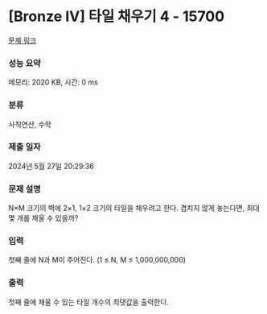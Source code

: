 # [Bronze IV] 타일 채우기 4 - 15700 

[문제 링크](https://www.acmicpc.net/problem/15700) 

### 성능 요약

메모리: 2020 KB, 시간: 0 ms

### 분류

사칙연산, 수학

### 제출 일자

2024년 5월 27일 20:29:36

### 문제 설명

<p>N×M 크기의 벽에 2×1, 1×2 크기의 타일을 채우려고 한다. 겹치지 않게 놓는다면, 최대 몇 개를 채울 수 있을까?</p>

### 입력 

 <p>첫째 줄에 N과 M이 주어진다. (1 ≤ N, M ≤ 1,000,000,000)</p>

### 출력 

 <p>첫째 줄에 채울 수 있는 타일 개수의 최댓값을 출력한다.</p>

